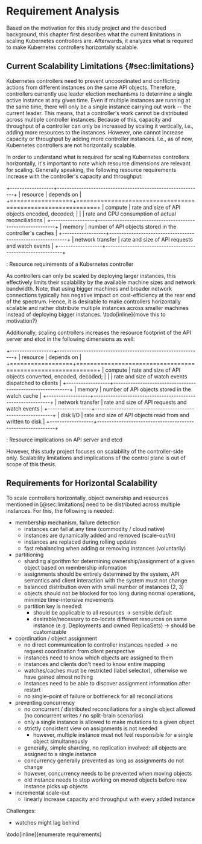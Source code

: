 # Requirement Analysis

Based on the motivation for this study project and the described background, this chapter first describes what the current limitations in scaling Kubernetes controllers are.
Afterwards, it analyzes what is required to make Kubernetes controllers horizontally scalable.

## Current Scalability Limitations {#sec:limitations}

Kubernetes controllers need to prevent uncoordinated and conflicting actions from different instances on the same API objects.
Therefore, controllers currently use leader election mechanisms to determine a single active instance at any given time.
Even if multiple instances are running at the same time, there will only be a single instance carrying out work -- the current leader.
This means, that a controller's work cannot be distributed across multiple controller instances.
Because of this, capacity and throughput of a controller can only be increased by scaling it vertically, i.e., adding more resources to the instances.
However, one cannot increase capacity or throughput by adding more controller instances.
I.e., as of now, Kubernetes controllers are not horizontally scalable.

In order to understand what is required for scaling Kubernetes controllers horizontally, it's important to note which resource dimensions are relevant for scaling.
Generally speaking, the following resource requirements increase with the controller's capacity and throughput:

+------------------+------------------------------------------------------------+
| resource         | depends on                                                 |
+==================+============================================================+
| compute          | rate and size of API objects encoded, decoded;             |
|                  | rate and CPU consumption of actual reconciliations         |
+------------------+------------------------------------------------------------+
| memory           | number of API objects stored in the controller's caches    |
+------------------+------------------------------------------------------------+
| network transfer | rate and size of API requests and watch events             |
+------------------+------------------------------------------------------------+

: Resource requirements of a Kubernetes controller

As controllers can only be scaled by deploying larger instances, this effectively limits their scalability by the available machine sizes and network bandwidth.
Note, that using bigger machines and broader network connections typically has negative impact on cost-efficiency at the rear end of the spectrum.
Hence, it is desirable to make controllers horizontally scalable and rather distribute multiple instances across smaller machines instead of deploying bigger instances.
\todo[inline]{move this to motivation?}

Additionally, scaling controllers increases the resource footprint of the API server and etcd in the following dimensions as well:

+------------------+------------------------------------------------------------+
| resource         | depends on                                                 |
+==================+============================================================+
| compute          | rate and size of API objects converted, encoded, decoded;  |
|                  | rate and size of watch events dispatched to clients        |
+------------------+------------------------------------------------------------+
| memory           | number of API objects stored in the watch cache            |
+------------------+------------------------------------------------------------+
| network transfer | rate and size of API requests and watch events             |
+------------------+------------------------------------------------------------+
| disk I/O         | rate and size of API objects read from and written to disk |
+------------------+------------------------------------------------------------+

: Resource implications on API server and etcd

However, this study project focuses on scalability of the controller-side only.
Scalability limitations and implications of the control plane is out of scope of this thesis.

## Requirements for Horizontal Scalability

To scale controllers horizontally, object ownership and resources mentioned in [@sec:limitations] need to be distributed across multiple instances.
For this, the following is needed:

- membership mechanism, failure detection
  - instances can fail at any time (commodity / cloud native)
  - instances are dynamically added and removed (scale-out/in)
  - instances are replaced during rolling updates
  - fast rebalancing when adding or removing instances (voluntarily)
- partitioning
  - sharding algorithm for determining ownership/assignment of a given object based on membership information
  - assignments should be entirely determined by the system, API semantics and client interaction with the system must not change
  - balanced distribution even with small number of instances (2, 3)
  - objects should not be blocked for too long during normal operations, minimize time-intensive movements
  - partition key is needed:
    - should be applicable to all resources -> sensible default
    - desirable/necessary to co-locate different resources on same instance (e.g. Deployments and owned ReplicaSets) -> should be customizable
- coordination / object assignment
  - no direct communication to controller instances needed -> no request coordination from client perspective
  - instances need to know which objects are assigned to them
  - instances and clients don't need to know entire mapping
  - watches/caches must be restricted (label selector), otherwise we have gained almost nothing
  - instances need to be able to discover assignment information after restart
  - no single-point of failure or bottleneck for all reconciliations
- preventing concurrency
  - no concurrent / distributed reconciliations for a single object allowed (no concurrent writes / no split-brain scenarios)
  - only a single instance is allowed to make mutations to a given object
  - strictly consistent view on assignments is not needed
    - however, multiple instance must not feel responsible for a single object simultaneously
  - generally, simple sharding, no replication involved: all objects are assigned to a single instance
  - concurrency generally prevented as long as assignments do not change
  - however, concurrency needs to be prevented when moving objects
  - old instance needs to stop working on moved objects before new instance picks up objects
- incremental scale-out
  - linearly increase capacity and throughput with every added instance

Challenges:

- watches might lag behind

\todo[inline]{enumerate requirements}
